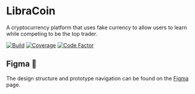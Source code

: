 # LibraCoin

A cryptocurrency platform that uses fake currency to allow users to learn while competing to be the top trader.

[![Build][build]](https://github.com/lbragile/LibraCoin/actions) [![Coverage][coverage]](https://app.codecov.io/gh/lbragile/LibraCoin/) [![Code Factor][codefactor]](https://www.codefactor.io/repository/github/lbragile/libracoin)

## Figma 🎨

The design structure and prototype navigation can be found on the [Figma](https://www.figma.com/file/YmpnLQRm8sitrAWcwTJ0JS/LibraCoin?node-id=3%3A40) page.

[build]: https://img.shields.io/github/workflow/status/lbragile/LibraCoin/Testing?label=Build&logo=github&style=flat-square
[coverage]: https://img.shields.io/codecov/c/github/lbragile/LibraCoin?label=Coverage&style=flat-square&logo=codecov
[codefactor]: https://img.shields.io/codefactor/grade/github/lbragile/LibraCoin/master?label=Code%20Quality&logo=codefactor&style=flat-square
